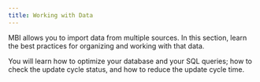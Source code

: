 ```yaml
---
title: Working with Data
---
```


MBI allows you to import data from multiple sources. In this section, learn the best practices for organizing and working with that data.

You will learn how to optimize your database and your SQL queries; how to check the update cycle status, and how to reduce the update cycle time.

